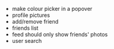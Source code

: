 -   make colour picker in a popover
-   profile pictures
-   add/remove friend
-   friends list
-   feed should only show friends' photos
-   user search
